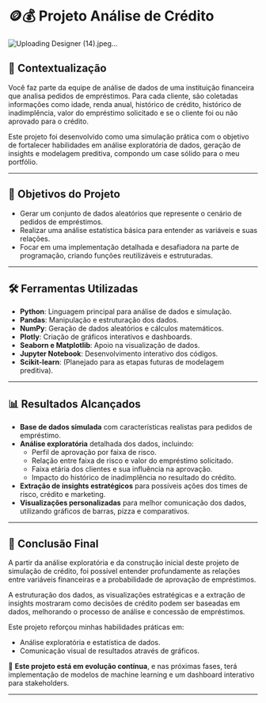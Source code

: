 # 🪙💰 Projeto Análise de Crédito

![Uploading Designer (14).jpeg…]()


## 📖 Contextualização

Você faz parte da equipe de análise de dados de uma instituição financeira que analisa pedidos de empréstimos. Para cada cliente, são coletadas informações como idade, renda anual, histórico de crédito, histórico de inadimplência, valor do empréstimo solicitado e se o cliente foi ou não aprovado para o crédito.

Este projeto foi desenvolvido como uma simulação prática com o objetivo de fortalecer habilidades em análise exploratória de dados, geração de insights e modelagem preditiva, compondo um case sólido para o meu portfólio.

---

## 🎯 Objetivos do Projeto

- Gerar um conjunto de dados aleatórios que represente o cenário de pedidos de empréstimos.
- Realizar uma análise estatística básica para entender as variáveis e suas relações.
- Focar em uma implementação detalhada e desafiadora na parte de programação, criando funções reutilizáveis e estruturadas.

---

## 🛠️ Ferramentas Utilizadas

- **Python**: Linguagem principal para análise de dados e simulação.
- **Pandas**: Manipulação e estruturação dos dados.
- **NumPy**: Geração de dados aleatórios e cálculos matemáticos.
- **Plotly**: Criação de gráficos interativos e dashboards.
- **Seaborn e Matplotlib**: Apoio na visualização de dados.
- **Jupyter Notebook**: Desenvolvimento interativo dos códigos.
- **Scikit-learn**: (Planejado para as etapas futuras de modelagem preditiva).

---

## 📊 Resultados Alcançados

- **Base de dados simulada** com características realistas para pedidos de empréstimo.
- **Análise exploratória** detalhada dos dados, incluindo:
  - Perfil de aprovação por faixa de risco.
  - Relação entre faixa de risco e valor do empréstimo solicitado.
  - Faixa etária dos clientes e sua influência na aprovação.
  - Impacto do histórico de inadimplência no resultado do crédito.
- **Extração de insights estratégicos** para possíveis ações dos times de risco, crédito e marketing.
- **Visualizações personalizadas** para melhor comunicação dos dados, utilizando gráficos de barras, pizza e comparativos.
  
---

## 📝 Conclusão Final

A partir da análise exploratória e da construção inicial deste projeto de simulação de crédito, foi possível entender profundamente as relações entre variáveis financeiras e a probabilidade de aprovação de empréstimos.

A estruturação dos dados, as visualizações estratégicas e a extração de insights mostraram como decisões de crédito podem ser baseadas em dados, melhorando o processo de análise e concessão de empréstimos.

Este projeto reforçou minhas habilidades práticas em:

- Análise exploratória e estatística de dados.
- Comunicação visual de resultados através de gráficos.

🔎 **Este projeto está em evolução contínua**, e nas próximas fases, terá implementação de modelos de machine learning e um dashboard interativo para stakeholders.

---
